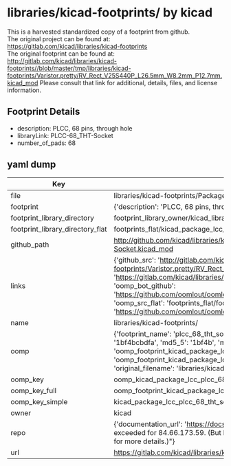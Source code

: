 # libraries/kicad-footprints/ by kicad  
This is a harvested standardized copy of a footprint from github.  
The original project can be found at:  
https://gitlab.com/kicad/libraries/kicad-footprints  
The original footprint can be found at:
http://gitlab.com/kicad/libraries/kicad-footprints//blob/master/tmp/libraries/kicad-footprints/Varistor.pretty/RV_Rect_V25S440P_L26.5mm_W8.2mm_P12.7mm.kicad_mod
Please consult that link for additional, details, files, and license information.  
## Footprint Details
* description: PLCC, 68 pins, through hole  
* libraryLink: PLCC-68_THT-Socket  
* number_of_pads: 68  
## yaml dump  
| Key | Value |  
| --- | --- |  
| file | libraries/kicad-footprints/Package_LCC.pretty/PLCC-68_THT-Socket.kicad_mod |  
| footprint | {'description': 'PLCC, 68 pins, through hole', 'libraryLink': 'PLCC-68_THT-Socket', 'number_of_pads': 68} |  
| footprint_library_directory | footprint_library_owner/kicad_libraries/kicad-footprints/ |  
| footprint_library_directory_flat | footprints_flat/kicad_package_lcc_plcc_68_tht_socket/working |  
| github_path | http://github.com/kicad/libraries/kicad-footprints//blob/master/tmp/libraries/kicad-footprints/Package_LCC.pretty/PLCC-68_THT-Socket.kicad_mod |  
| links | {'github_src': 'http://gitlab.com/kicad/libraries/kicad-footprints//blob/master/tmp/libraries/kicad-footprints/Varistor.pretty/RV_Rect_V25S440P_L26.5mm_W8.2mm_P12.7mm.kicad_mod', 'github_src_repo': 'https://gitlab.com/kicad/libraries/kicad-footprints', 'oomp_bot': 'footprints/kicad_package_lcc_plcc_68_tht_socket/working', 'oomp_bot_github': 'https://github.com/oomlout/oomlout_oomp_footprint_bot/tree/main/footprints/kicad_package_lcc_plcc_68_tht_socket/working', 'oomp_src_flat': 'footprints_flat/footprints_flat/kicad_package_lcc_plcc_68_tht_socket/working', 'oomp_src_flat_github': 'https://github.com/oomlout/oomlout_oomp_footprint_src/tree/main/footprints_flat/kicad_package_lcc_plcc_68_tht_socket/working'} |  
| name | libraries/kicad-footprints/ |  
| oomp | {'footprint_name': 'plcc_68_tht_socket', 'library_name': 'package_lcc', 'md5': '1bf4bcbdfa3ae780d4d8090eebd0d387', 'md5_10': '1bf4bcbdfa', 'md5_5': '1bf4b', 'md5_6': '1bf4bc', 'oomp_key': 'oomp_kicad_package_lcc_plcc_68_tht_socket', 'oomp_key_extra': 'oomp_footprint_kicad_package_lcc_plcc_68_tht_socket', 'oomp_key_full': 'oomp_footprint_kicad_package_lcc_plcc_68_tht_socket_1bf4bc', 'oomp_key_simple': 'kicad_package_lcc_plcc_68_tht_socket', 'original_filename': 'libraries/kicad-footprints/Package_LCC.pretty/PLCC-68_THT-Socket.kicad_mod', 'owner_name': 'kicad'} |  
| oomp_key | oomp_kicad_package_lcc_plcc_68_tht_socket |  
| oomp_key_full | oomp_footprint_kicad_package_lcc_plcc_68_tht_socket |  
| oomp_key_simple | kicad_package_lcc_plcc_68_tht_socket |  
| owner | kicad |  
| repo | {'documentation_url': 'https://docs.github.com/rest/overview/resources-in-the-rest-api#rate-limiting', 'message': "API rate limit exceeded for 84.66.173.59. (But here's the good news: Authenticated requests get a higher rate limit. Check out the documentation for more details.)"} |  
| url | https://gitlab.com/kicad/libraries/kicad-footprints |  

